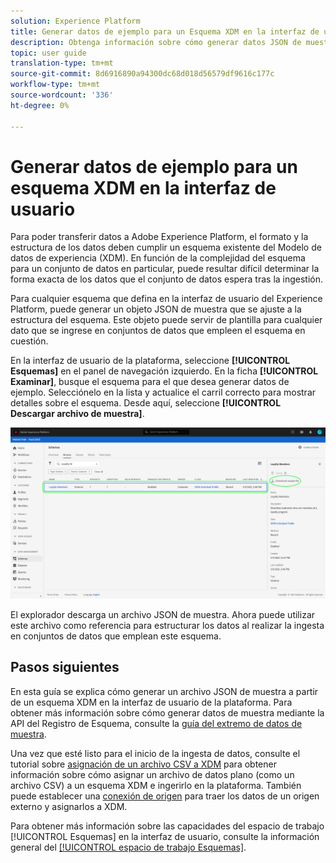 ```yaml
---
solution: Experience Platform
title: Generar datos de ejemplo para un Esquema XDM en la interfaz de usuario
description: Obtenga información sobre cómo generar datos JSON de muestra basados en un esquema existente en la interfaz de usuario de Adobe Experience Platform.
topic: user guide
translation-type: tm+mt
source-git-commit: 8d6916890a94300dc68d018d56579df9616c177c
workflow-type: tm+mt
source-wordcount: '336'
ht-degree: 0%

---
```



# Generar datos de ejemplo para un esquema XDM en la interfaz de usuario

Para poder transferir datos a Adobe Experience Platform, el formato y la estructura de los datos deben cumplir un esquema existente del Modelo de datos de experiencia (XDM). En función de la complejidad del esquema para un conjunto de datos en particular, puede resultar difícil determinar la forma exacta de los datos que el conjunto de datos espera tras la ingestión.

Para cualquier esquema que defina en la interfaz de usuario del Experience Platform, puede generar un objeto JSON de muestra que se ajuste a la estructura del esquema. Este objeto puede servir de plantilla para cualquier dato que se ingrese en conjuntos de datos que empleen el esquema en cuestión.

En la interfaz de usuario de la plataforma, seleccione **[!UICONTROL Esquemas]** en el panel de navegación izquierdo. En la ficha **[!UICONTROL Examinar]**, busque el esquema para el que desea generar datos de ejemplo. Selecciónelo en la lista y actualice el carril correcto para mostrar detalles sobre el esquema. Desde aquí, seleccione **[!UICONTROL Descargar archivo de muestra]**.

![](../images/ui/sample/sample-data.png)

El explorador descarga un archivo JSON de muestra. Ahora puede utilizar este archivo como referencia para estructurar los datos al realizar la ingesta en conjuntos de datos que emplean este esquema.

## Pasos siguientes

En esta guía se explica cómo generar un archivo JSON de muestra a partir de un esquema XDM en la interfaz de usuario de la plataforma. Para obtener más información sobre cómo generar datos de muestra mediante la API del Registro de Esquema, consulte la [guía del extremo de datos de muestra](../api/sample-data.md).

Una vez que esté listo para el inicio de la ingesta de datos, consulte el tutorial sobre [asignación de un archivo CSV a XDM](../../ingestion/tutorials/map-a-csv-file.md) para obtener información sobre cómo asignar un archivo de datos plano (como un archivo CSV) a un esquema XDM e ingerirlo en la plataforma. También puede establecer una [conexión de origen](../../sources/home.md) para traer los datos de un origen externo y asignarlos a XDM.

Para obtener más información sobre las capacidades del espacio de trabajo [!UICONTROL Esquemas] en la interfaz de usuario, consulte la información general del [[!UICONTROL espacio de trabajo Esquemas]](./overview.md).